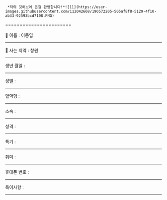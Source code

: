      *저의 깃허브에 온걸 환영합니다!*![11](https://user-images.githubusercontent.com/112042668/190572205-505af8f8-5129-4f10-ab33-92593bcd7108.PNG)
=======================

:name_badge: 이름 : 이동엽
*****
:house_with_garden: 사는 지역 : 창원
*****
생년 월일 : 
*****
성별 : 
*****
혈액형 : 
*****
소속 : 
*****
성격 : 
*****
특기 : 
*****
취미 : 
*****
휴대폰 번호 : 

*****
특이사항 :

*****
